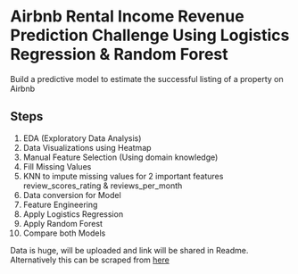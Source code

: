 # Airbnb Rental Income Revenue Prediction Challenge Using Logistics Regression & Random Forest

Build a predictive model to estimate the successful listing of a property on Airbnb

## Steps

1. EDA (Exploratory Data Analysis)
2. Data Visualizations using Heatmap
3. Manual Feature Selection (Using domain knowledge)
4. Fill Missing Values
5. KNN to impute missing values for 2 important features review_scores_rating & reviews_per_month
6. Data conversion for Model
7. Feature Engineering
8. Apply Logistics Regression
9. Apply Random Forest
10. Compare both Models

Data is huge, will be uploaded and link will be shared in Readme. Alternatively this can be scraped from [here](https://insideairbnb.com/get-the-data/)
